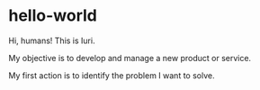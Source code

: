 # hello-world

Hi, humans! This is Iuri.

My objective is to develop and manage a new product or service.

My first action is to identify the problem I want to solve.
